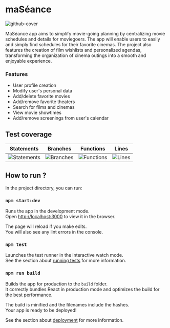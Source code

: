 # maSéance

![github-cover](https://github.com/ClaraCharriau/ma-seance-app/assets/101406252/d996669e-6913-4d72-a53f-650a3dccc279)

MaSéance app aims to simplify movie-going planning by centralizing movie schedules and details for moviegoers. The app will enable users to easily and simply find schedules for their favorite cinemas. The project also features the creation of film wishlists and personalized agendas, transforming the organization of cinema outings into a smooth and enjoyable experience. 

### Features

- User profile creation
- Modify user's personal data
- Add/delete favorite movies
- Add/remove favorite theaters
- Search for films and cinemas
- View movie showtimes
- Add/remove screenings from user's calendar

## Test coverage

| Statements                  | Branches                | Functions                 | Lines             |
| --------------------------- | ----------------------- | ------------------------- | ----------------- |
| ![Statements](https://img.shields.io/badge/statements-96.73%25-brightgreen.svg?style=flat) | ![Branches](https://img.shields.io/badge/branches-87.95%25-yellow.svg?style=flat) | ![Functions](https://img.shields.io/badge/functions-95.76%25-brightgreen.svg?style=flat) | ![Lines](https://img.shields.io/badge/lines-96.68%25-brightgreen.svg?style=flat) |

## How to run ?

In the project directory, you can run:

### `npm start:dev`

Runs the app in the development mode.\
Open [http://localhost:3000](http://localhost:3000) to view it in the browser.

The page will reload if you make edits.\
You will also see any lint errors in the console.

### `npm test`

Launches the test runner in the interactive watch mode.\
See the section about [running tests](https://facebook.github.io/create-react-app/docs/running-tests) for more information.

### `npm run build`

Builds the app for production to the `build` folder.\
It correctly bundles React in production mode and optimizes the build for the best performance.

The build is minified and the filenames include the hashes.\
Your app is ready to be deployed!

See the section about [deployment](https://facebook.github.io/create-react-app/docs/deployment) for more information.

